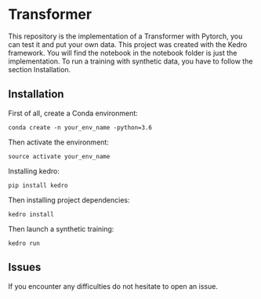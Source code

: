# Transformer

This repository is the implementation of a Transformer with Pytorch, you can test it and put your own data. This project was created with the Kedro framework.
You will find the notebook in the notebook folder is just the implementation. 
To run a training with synthetic data, you have to follow the section Installation.

## Installation
First of all, create a Conda environment: 

    conda create -n your_env_name -python=3.6

Then activate the environment:

    source activate your_env_name

Installing kedro:

    pip install kedro

Then installing project dependencies:

    kedro install

Then launch a synthetic training:

    kedro run


## Issues

If you encounter any difficulties do not hesitate to open an issue.

   